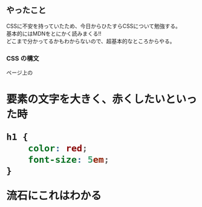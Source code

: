 ## やったこと 
CSSに不安を持っていたため、今日からひたすらCSSについて勉強する。  
基本的にはMDNをとにかく読みまくる!!  
どこまで分かってるかもわからないので、超基本的なところからやる。

### CSS の構文
ページ上の <h1> 要素の文字を大きく、赤くしたいといった時  
```css
h1 {
    color: red;
    font-size: 5em;
}
```

流石にこれはわかる  
  
  

